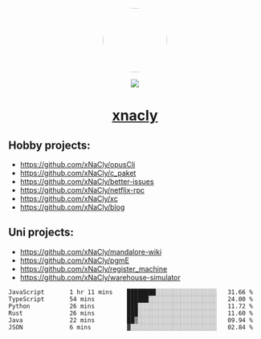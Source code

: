 <p align="center">
  <img style="border-radius: 100px" width="128" height="128" src="https://avatars.githubusercontent.com/u/47723417?v=4"/>
</p>
<p align="center">
  <img src="https://komarev.com/ghpvc/?username=xnacly&&style=flat-square"/>
</p>

<h1 align="center"><a href="https://xnacly.me"> xnacly</a> </h1>

## Hobby projects:
- https://github.com/xNaCly/opusCli
- https://github.com/xNaCly/c_paket
- https://github.com/xNaCly/better-issues
- https://github.com/xNaCly/netflix-rpc
- https://github.com/xNaCly/xc
- https://github.com/xNaCly/blog

## Uni projects:
- https://github.com/xNaCly/mandalore-wiki
- https://github.com/xNaCly/pgmE
- https://github.com/xNaCly/register_machine
- https://github.com/xNaCly/warehouse-simulator


<!--START_SECTION:waka-->

```text
JavaScript       1 hr 11 mins    ████████░░░░░░░░░░░░░░░░░   31.66 %
TypeScript       54 mins         ██████░░░░░░░░░░░░░░░░░░░   24.00 %
Python           26 mins         ███░░░░░░░░░░░░░░░░░░░░░░   11.72 %
Rust             26 mins         ███░░░░░░░░░░░░░░░░░░░░░░   11.60 %
Java             22 mins         ██▒░░░░░░░░░░░░░░░░░░░░░░   09.94 %
JSON             6 mins          ▓░░░░░░░░░░░░░░░░░░░░░░░░   02.84 %
```

<!--END_SECTION:waka-->

